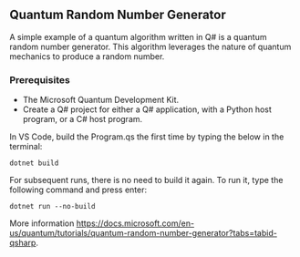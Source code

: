 ## Quantum Random Number Generator

A simple example of a quantum algorithm written in Q# is a quantum random number generator. This algorithm leverages the nature of quantum mechanics to produce a random number.

### Prerequisites
- The Microsoft Quantum Development Kit.
- Create a Q# project for either a Q# application, with a Python host program, or a C# host program.


In VS Code, build the Program.qs the first time by typing the below in the terminal:
```
dotnet build
```

For subsequent runs, there is no need to build it again. To run it, type the following command and press enter:
```
dotnet run --no-build
```

More information https://docs.microsoft.com/en-us/quantum/tutorials/quantum-random-number-generator?tabs=tabid-qsharp.
